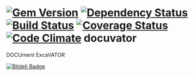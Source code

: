[![Gem Version](https://badge.fury.io/rb/docuvator.png)](http://badge.fury.io/rb/docuvator)
[![Dependency Status](https://gemnasium.com/kevinjalbert/docuvator.png)](https://gemnasium.com/kevinjalbert/docuvator)
[![Build Status](https://secure.travis-ci.org/kevinjalbert/docuvator.png?branch=master)](http://travis-ci.org/kevinjalbert/docuvator)
[![Coverage Status](https://coveralls.io/repos/kevinjalbert/docuvator/badge.png)](https://coveralls.io/r/kevinjalbert/docuvator)
[![Code Climate](https://codeclimate.com/github/kevinjalbert/docuvator.png)](https://codeclimate.com/github/kevinjalbert/docuvator)
docuvator
=========

DOCUment ExcaVATOR


[![Bitdeli Badge](https://d2weczhvl823v0.cloudfront.net/kevinjalbert/docuvator/trend.png)](https://bitdeli.com/free "Bitdeli Badge")

